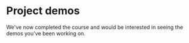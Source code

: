 # Project demos

We've now completed the course and would be interested in seeing the demos you've been working on. 
